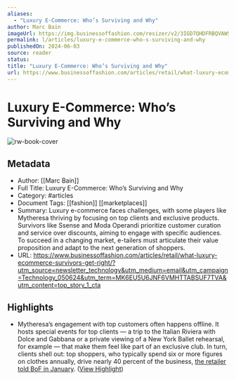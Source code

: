 ```yaml
---
aliases:
  - "Luxury E-Commerce: Who’s Surviving and Why"
author: Marc Bain
imageUrl: https://img.businessoffashion.com/resizer/v2/3IGD7QHDFRBQVAWSM6ITAG4JUA.png?smart=true&auth=284c5112a75bd577aac41577e9bdf0eb611bd5bd4dfb69d90f946d34f37c48b6&width=1200&height=630
permalink: l/articles/luxury-e-commerce-who-s-surviving-and-why
publishedOn: 2024-06-03
source: reader
status: 
title: "Luxury E-Commerce: Who’s Surviving and Why"
url: https://www.businessoffashion.com/articles/retail/what-luxury-ecommerce-survivors-get-right/?utm_source=newsletter_technology&utm_medium=email&utm_campaign=Technology_050624&utm_term=MK6EU5U6JNF6VMHTTABSUF7TVA&utm_content=top_story_1_cta
---
```

# Luxury E-Commerce: Who’s Surviving and Why

![rw-book-cover](https://img.businessoffashion.com/resizer/v2/3IGD7QHDFRBQVAWSM6ITAG4JUA.png?smart=true&auth=284c5112a75bd577aac41577e9bdf0eb611bd5bd4dfb69d90f946d34f37c48b6&width=1200&height=630)

## Metadata

- Author: [[Marc Bain]]
- Full Title: Luxury E-Commerce: Who’s Surviving and Why
- Category: #articles
- Document Tags: [[fashion]] [[marketplaces]]
- Summary: Luxury e-commerce faces challenges, with some players like Mytheresa thriving by focusing on top clients and exclusive products. Survivors like Ssense and Moda Operandi prioritize customer curation and service over discounts, aiming to engage with specific audiences. To succeed in a changing market, e-tailers must articulate their value proposition and adapt to the next generation of shoppers.
- URL: https://www.businessoffashion.com/articles/retail/what-luxury-ecommerce-survivors-get-right/?utm_source=newsletter_technology&utm_medium=email&utm_campaign=Technology_050624&utm_term=MK6EU5U6JNF6VMHTTABSUF7TVA&utm_content=top_story_1_cta

## Highlights

- Mytheresa’s engagement with top customers often happens offline. It hosts special events for top clients — a trip to the Italian Riviera with Dolce and Gabbana or a private viewing of a New York Ballet rehearsal, for example — that make them feel like part of an exclusive club. In turn, clients shell out: top shoppers, who typically spend six or more figures on clothes annually, drive nearly 40 percent of the business, [the retailer told BoF in January](https://www.businessoffashion.com/case-studies/luxury/top-one-percent-wealthy-customers-gucci-mytheresa-tiffany/#:~:text=As%20growth%20of%20the%20broader,a%20strategic%20focus%20for%20brands.). ([View Highlight](https://read.readwise.io/read/01j0axx2xcxqrykk3wpd1gsbrf))
